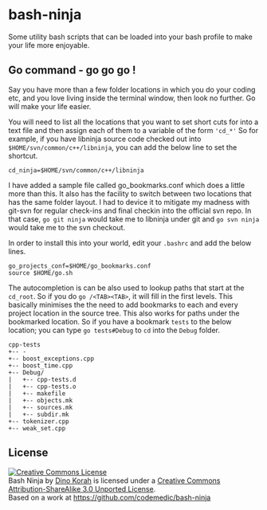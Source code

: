 # bash-ninja

Some utility bash scripts that can be loaded into your bash profile to make your life more enjoyable.


## Go command - go go go !

Say you have more than a few folder locations in which you do your coding etc, and you love living inside the terminal window, then look no further. Go will make your life easier.

You will need to list all the locations that you want to set short cuts for into a text file and then assign each of them to a variable of the form `'cd_*'`
So for example, if you have libninja source code checked out into `$HOME/svn/common/c++/libninja`, you can add the below line to set the shortcut.

    cd_ninja=$HOME/svn/common/c++/libninja

I have added a sample file called go_bookmarks.conf which does a little more than this. It also has the facility to switch between two locations that has the same folder layout. I had to device it to mitigate my madness with git-svn for regular check-ins and final checkin into the official svn repo.
In that case, `go git ninja` would take me to libninja under git and `go svn ninja` would take me to the svn checkout.

In order to install this into your world, edit your `.bashrc` and add the below lines.

    go_projects_conf=$HOME/go_bookmarks.conf
    source $HOME/go.sh

The autocompletion is can be also used to lookup paths that start at the `cd_root`. So if you do `go /<TAB><TAB>`, it will fill in the first levels. This basically minimises the the need to add bookmarks to each and every project location in the source tree. This also works for paths under the bookmarked location. So if you have a bookmark `tests` to the below location; you can type `go tests#Debug` to `cd` into the `Debug` folder.

    cpp-tests
    +-- -
    +-- boost_exceptions.cpp
    +-- boost_time.cpp
    +-- Debug/
    |   +-- cpp-tests.d
    |   +-- cpp-tests.o
    |   +-- makefile
    |   +-- objects.mk
    |   +-- sources.mk
    |   +-- subdir.mk
    +-- tokenizer.cpp
    +-- weak_set.cpp


## License

<a rel="license" href="http://creativecommons.org/licenses/by-sa/3.0/deed.en_US"><img alt="Creative Commons License" style="border-width:0" src="http://i.creativecommons.org/l/by-sa/3.0/88x31.png" /></a><br /><span xmlns:dct="http://purl.org/dc/terms/" property="dct:title">Bash Ninja</span> by <a xmlns:cc="http://creativecommons.org/ns#" href="https://github.com/codemedic/bash-ninja" property="cc:attributionName" rel="cc:attributionURL">Dino Korah</a> is licensed under a <a rel="license" href="http://creativecommons.org/licenses/by-sa/3.0/deed.en_US">Creative Commons Attribution-ShareAlike 3.0 Unported License</a>.<br />Based on a work at <a xmlns:dct="http://purl.org/dc/terms/" href="https://github.com/codemedic/bash-ninja" rel="dct:source">https://github.com/codemedic/bash-ninja</a>
